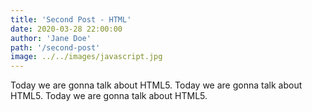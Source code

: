 ```yaml
---
title: 'Second Post - HTML'
date: 2020-03-28 22:00:00
author: 'Jane Doe'
path: '/second-post'
image: ../../images/javascript.jpg
---
```


Today we are gonna talk about HTML5. Today we are gonna talk about HTML5. Today we are gonna talk about HTML5.
